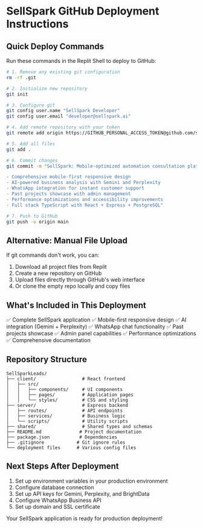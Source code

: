 # SellSpark GitHub Deployment Instructions

## Quick Deploy Commands

Run these commands in the Replit Shell to deploy to GitHub:

```bash
# 1. Remove any existing git configuration
rm -rf .git

# 2. Initialize new repository
git init

# 3. Configure git
git config user.name "SellSpark Developer"
git config user.email "developer@sellspark.ai"

# 4. Add remote repository with your token
git remote add origin https://GITHUB_PERSONAL_ACCESS_TOKEN@github.com/sirajhemonai/SellSparkLeads.git

# 5. Add all files
git add .

# 6. Commit changes
git commit -m "SellSpark: Mobile-optimized automation consultation platform

- Comprehensive mobile-first responsive design
- AI-powered business analysis with Gemini and Perplexity
- WhatsApp integration for instant customer support
- Past projects showcase with admin management
- Performance optimizations and accessibility improvements
- Full stack TypeScript with React + Express + PostgreSQL"

# 7. Push to GitHub
git push -u origin main
```

## Alternative: Manual File Upload

If git commands don't work, you can:

1. Download all project files from Replit
2. Create a new repository on GitHub
3. Upload files directly through GitHub's web interface
4. Or clone the empty repo locally and copy files

## What's Included in This Deployment

✅ Complete SellSpark application
✅ Mobile-first responsive design
✅ AI integration (Gemini + Perplexity)
✅ WhatsApp chat functionality
✅ Past projects showcase
✅ Admin panel capabilities
✅ Performance optimizations
✅ Comprehensive documentation

## Repository Structure

```
SellSparkLeads/
├── client/                 # React frontend
│   ├── src/
│   │   ├── components/     # UI components
│   │   ├── pages/          # Application pages
│   │   └── styles/         # CSS and styling
├── server/                 # Express backend
│   ├── routes/             # API endpoints
│   ├── services/           # Business logic
│   └── scripts/            # Utility scripts
├── shared/                 # Shared types and schemas
├── README.md              # Project documentation
├── package.json           # Dependencies
├── .gitignore            # Git ignore rules
└── deployment files      # Various config files
```

## Next Steps After Deployment

1. Set up environment variables in your production environment
2. Configure database connection
3. Set up API keys for Gemini, Perplexity, and BrightData
4. Configure WhatsApp Business API
5. Set up domain and SSL certificate

Your SellSpark application is ready for production deployment!